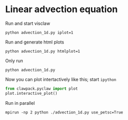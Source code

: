 # Linear advection equation

Run and start visclaw

```shell
python advection_1d.py iplot=1
```

Run and generate html plots

```shell
python advection_1d.py htmlplot=1
```

Only run

```shell
python advection_1d.py
```

Now you can plot intertactively like this; start `ipython`

```python
from clawpack.pyclaw import plot
plot.interactive_plot()
```

Run in parallel

```shell
mpirun -np 2 python ./advection_1d.py use_petsc=True
```
